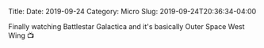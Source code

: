 Title: 
Date: 2019-09-24
Category: Micro
Slug: 2019-09-24T20:36:34-04:00

Finally watching Battlestar Galactica and it's basically Outer Space West Wing 📺